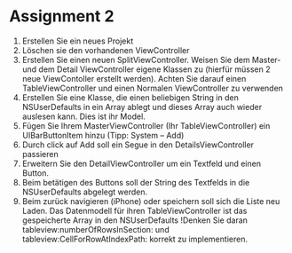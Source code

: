 # Assignment 2

 1. Erstellen Sie ein neues Projekt 
 2. Löschen sie den vorhandenen ViewController  
 3. Erstellen Sie einen neuen SplitViewController. Weisen Sie dem Master- und dem Detail ViewController eigene Klassen zu (hierfür müssen 2 neue ViewContoller erstellt werden). 
	Achten Sie darauf einen TableViewController und einen  Normalen ViewController zu verwenden  
 4. Erstellen Sie eine Klasse, die einen beliebigen String in den NSUserDefaults in ein Array ablegt und dieses Array auch wieder auslesen kann. Dies ist ihr Model. 
 5. Fügen Sie Ihrem MasterViewController (Ihr TableViewController) ein UIBarButtonItem hinzu (Tipp: System – Add) 
 6. Durch click auf Add soll ein Segue in den DetailsViewController passieren 
 7. Erweitern Sie den DetailViewController um ein Textfeld und einen Button. 
 8. Beim betätigen des Buttons soll der String des Textfelds in die NSUserDefaults abgelegt werden. 
 9. Beim zurück navigieren (iPhone) oder speichern soll sich die Liste neu Laden. Das Datenmodell für ihren TableViewController ist das gespeicherte Array in den NSUserDefaults !Denken Sie daran tableview:numberOfRowsInSection: und tableview:CellForRowAtIndexPath: korrekt zu implementieren.
